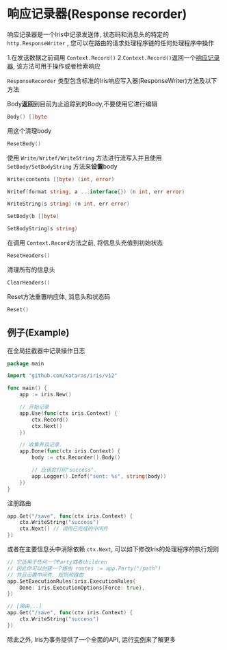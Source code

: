 # 响应记录器(Response recorder)

响应记录器是一个Iris中记录发送体, 状态码和消息头的特定的 `http.ResponseWriter` , 您可以在路由的请求处理程序链的任何处理程序中操作

1.在发送数据之前调用 `Context.Record()`
2.`Context.Record()`返回一个[响应记录器](https://godoc.org/github.com/kataras/iris/context#ResponseRecorder),  该方法可用于操作或者检索响应

`ResponseRecorder` 类型包含标准的Iris响应写入器(ResponseWriter)方法及以下方法

Body**返回**到目前为止追踪到的Body,不要使用它进行编辑

```go
Body() []byte
```

用这个清理body

```go
ResetBody()
```

使用 `Write/Writef/WriteString` 方法进行流写入并且使用 `SetBody/SetBodyString` 方法来**设置**body

```go
Write(contents []byte) (int, error)

Writef(format string, a ...interface{}) (n int, err error)

WriteString(s string) (n int, err error)

SetBody(b []byte)

SetBodyString(s string)
```

在调用 `Context.Record`方法之前, 将信息头充值到初始状态

```go
ResetHeaders()
```

清理所有的信息头

```go
ClearHeaders()
```

Reset方法重置响应体, 消息头和状态码

```go
Reset()
```

## 例子(Example)

在全局拦截器中记录操作日志

```go
package main

import "github.com/kataras/iris/v12"

func main() {
    app := iris.New()

    // 开始记录
    app.Use(func(ctx iris.Context) {
        ctx.Record()
        ctx.Next()
    })

    // 收集并且记录.
    app.Done(func(ctx iris.Context) {
        body := ctx.Recorder().Body()

        // 应该会打印"success".
        app.Logger().Infof("sent: %s", string(body))
    })
}
```

注册路由

```go
app.Get("/save", func(ctx iris.Context) {
    ctx.WriteString("success")
    ctx.Next() // 调用已完成的中间件
})
```

或者在主要信息头中消除依赖 `ctx.Next`, 可以如下修改Iris的处理程序的执行规则

```go
// 它适用于任何一个Party或者children
// 因此你可以创建一个路由 routes := app.Party("/path")
// 并且设置中间件, 规则和路由
app.SetExecutionRules(iris.ExecutionRules{ 
    Done: iris.ExecutionOptions{Force: true},
})

// [路由...]
app.Get("/save", func(ctx iris.Context) {
    ctx.WriteString("success")
})
```

除此之外, Iris为事务提供了一个全面的API, 运行[实例](https://github.com/kataras/iris/blob/master/_examples/response-writer/transactions/main.go)来了解更多
